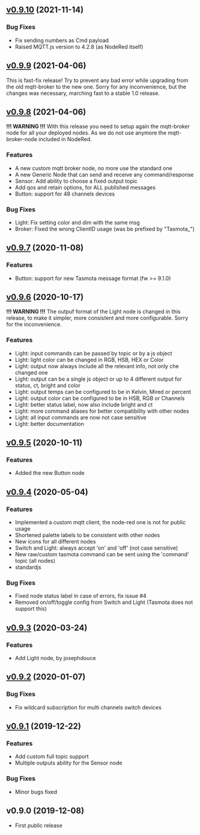 [v0.9.10](https://github.com/davemds/node-red-contrib-tasmota/compare/v0.9.9...v0.9.10) (2021-11-14)
--------------------------------------------------------------------------------------------------

### Bug Fixes
- Fix sending numbers as Cmd payload
- Raised MQTT.js version to 4.2.8 (as NodeRed itself)


[v0.9.9](https://github.com/davemds/node-red-contrib-tasmota/compare/v0.9.8...v0.9.9) (2021-04-06)
--------------------------------------------------------------------------------------------------
This is fast-fix release! Try to prevent any bad error while upgrading from the old
mqtt-broker to the new one.
Sorry for any inconvenience, but the changes was necessary, marching fast to a stable 1.0 release.


[v0.9.8](https://github.com/davemds/node-red-contrib-tasmota/compare/v0.9.7...v0.9.8) (2021-04-06)
--------------------------------------------------------------------------------------------------
**!!! WARNING !!!**
With this release you need to setup again the mqtt-broker node for all your 
deployed nodes. As we do not use anymore the mqtt-broker-node included in NodeRed.

### Features
- A new custom mqtt broker node, no more use the standard one
- A new Generic Node that can send and receive any command/response
- Sensor: Add ability to choose a fixed output topic
- Add qos and retain options, for ALL published messages
- Button: support for 48 channels devices

### Bug Fixes
- Light: Fix setting color and dim with the same msg
- Broker: Fixed the wrong ClientID usage (was be prefixed by "Tasmota_")


[v0.9.7](https://github.com/davemds/node-red-contrib-tasmota/compare/v0.9.6...v0.9.7) (2020-11-08)
--------------------------------------------------------------------------------------------------

### Features
 - Button: support for new Tasmota message format (fw >= 9.1.0)


[v0.9.6](https://github.com/davemds/node-red-contrib-tasmota/compare/v0.9.5...v0.9.6) (2020-10-17)
--------------------------------------------------------------------------------------------------
**!!! WARNING !!!** 
The outpuf format of the Light node is changed in this release, to make it
simpler, more consistent and more configurable.
Sorry for the inconvenience.

### Features
 - Light: input commands can be passed by topic or by a js object
 - Light: light color can be changed in RGB, HSB, HEX or Color
 - Light: output now always include all the relevant info, not only che changed one
 - Light: output can be a single js object or up to 4 different output for status, ct, bright and color
 - Light: output temps can be configured to be in Kelvin, Mired or percent
 - Light: output color can be configured to be in HSB, RGB or Channels
 - Light: better status label, now also include bright and ct
 - Light: more command aliases for better compatibility with other nodes
 - Light: all input commands are now not case sensitive
 - Light: better documentation
 

[v0.9.5](https://github.com/davemds/node-red-contrib-tasmota/compare/v0.9.4...v0.9.5) (2020-10-11)
--------------------------------------------------------------------------------------------------

### Features
 - Added the new Button node


[v0.9.4](https://github.com/davemds/node-red-contrib-tasmota/compare/v0.9.3...v0.9.4) (2020-05-04)
--------------------------------------------------------------------------------------------------

### Features
 - Implemented a custom mqtt client, the node-red one is not for public usage
 - Shortened palette labels to be consistent with other nodes
 - New icons for all different nodes
 - Switch and Light: always accept 'on' and 'off' (not case sensitive)
 - New raw/custom tasmota command can be sent using the 'command' topic (all nodes)
 - standardjs

### Bug Fixes
 - Fixed node status label in case of errors, fix issue #4
 - Removed on/off/toggle config from Switch and Light (Tasmota does not support this)


[v0.9.3](https://github.com/davemds/node-red-contrib-tasmota/compare/v0.9.2...v0.9.3) (2020-03-24)
--------------------------------------------------------------------------------------------------

### Features
 - Add Light node, by josephdouce


[v0.9.2](https://github.com/davemds/node-red-contrib-tasmota/compare/v0.9.1...v0.9.2) (2020-01-07)
--------------------------------------------------------------------------------------------------

### Bug Fixes
 - Fix wildcard subscription for multi channels switch devices


[v0.9.1](https://github.com/davemds/node-red-contrib-tasmota/compare/v0.9.0...v0.9.1) (2019-12-22)
--------------------------------------------------------------------------------------------------
 
### Features
 - Add custom full topic support
 - Multiple outputs ability for the Sensor node

### Bug Fixes
 - Minor bugs fixed


v0.9.0 (2019-12-08)
-------------------
 - First public release
